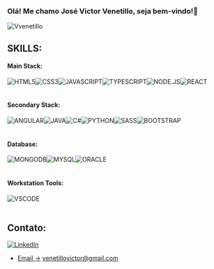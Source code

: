 ### Olá! Me chamo José Victor Venetillo, seja bem-vindo!🤚

![Vvenetillo](	https://github-readme-stats.vercel.app/api/top-langs/?username=vvenetillo&theme=blue-green)

## SKILLS:

#### Main Stack:
<div style="display: flex">
<img align= "center" alt="HTML5" src="https://img.shields.io/badge/HTML5-E34F26?style=for-the-badge&logo=html5&logoColor=white">
<img align= "center" alt="CSS3" src="https://img.shields.io/badge/CSS3-1572B6?style=for-the-badge&logo=css3&logoColor=white">
<img align= "center" alt="JAVASCRIPT" src="https://img.shields.io/badge/JavaScript-323330?style=for-the-badge&logo=javascript&logoColor=F7DF1E">
<img align= "center" alt="TYPESCRIPT" src="https://img.shields.io/badge/TypeScript-007ACC?style=for-the-badge&logo=typescript&logoColor=white">
<img align= "center" alt="NODE.JS" src="https://img.shields.io/badge/Node.js-43853D?style=for-the-badge&logo=node.js&logoColor=white">
<img align= "center" alt="REACT" src="https://img.shields.io/badge/React-20232A?style=for-the-badge&logo=react&logoColor=61DAFBe">
</div>
<br/>

#### Secondary Stack:
<div style="display: flex">
<img align= "center" alt="ANGULAR" src="https://img.shields.io/badge/Angular-DD0031?style=for-the-badge&logo=angular&logoColor=white">
<img align= "center" alt="JAVA" src="https://img.shields.io/badge/Java-ED8B00?style=for-the-badge&logo=openjdk&logoColor=white">
<img align= "center" alt="C#" src="https://img.shields.io/badge/C%23-239120?style=for-the-badge&logo=c-sharp&logoColor=white">
<img align= "center" alt="PYTHON" src="https://img.shields.io/badge/Python-3776AB?style=for-the-badge&logo=python&logoColor=white">
<img align= "center" alt="SASS" src="https://img.shields.io/badge/Sass-CC6699?style=for-the-badge&logo=sass&logoColor=white">
<img align= "center" alt="BOOTSTRAP" src="https://img.shields.io/badge/Bootstrap-563D7C?style=for-the-badge&logo=bootstrap&logoColor=white"> 
</div>
<br />

#### Database:
<div style="display: flex">
<img align= "center" alt="MONGODB" src="https://img.shields.io/badge/MongoDB-4EA94B?style=for-the-badge&logo=mongodb&logoColor=white">
<img align= "center" alt="MYSQL" src="https://img.shields.io/badge/MySQL-005C84?style=for-the-badge&logo=mysql&logoColor=white">
<img align= "center" alt="ORACLE" src="https://img.shields.io/badge/Oracle-F80000?style=for-the-badge&logo=Oracle&logoColor=white">
</div>
<br /> 


#### Workstation Tools:
<div style="display: flex">
  <img align= "center" alt="VSCODE" src="https://img.shields.io/badge/Visual_Studio_Code-0078D4?style=for-the-badge&logo=visual%20studio%20code&logoColor=whit">
</div>
<br/>



## Contato:

[![LinkedIn](https://img.shields.io/badge/LinkedIn-0077B5?style=for-the-badge&logo=linkedin&logoColor=white)](https://www.linkedin.com/in/vvenetillo/)
<br/>
- [Email ->]() venetillovictor@gmail.com 
